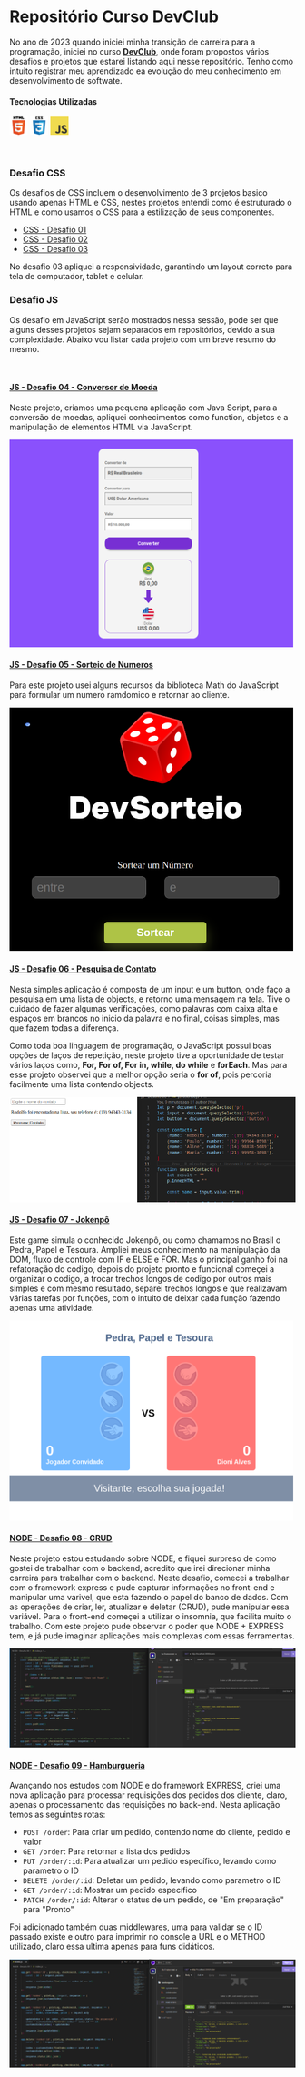 # Repositório Curso DevClub

<p>
  No ano de 2023 quando iniciei minha transição de carreira para a programação, iniciei no curso <a href="https://rodolfomori.com.br/devclub/"><b>DevClub</b></a>,
  onde foram propostos vários desafios e projetos que estarei listando aqui nesse repositório. Tenho como intuito registrar meu aprendizado ea evolução do meu conhecimento em
  desenvolvimento de softwate.
</p>

#### Tecnologias Utilizadas

<p div=auto>
<code><img height="32" src="https://raw.githubusercontent.com/github/explore/80688e429a7d4ef2fca1e82350fe8e3517d3494d/topics/html/html.png" alt="HTML5"/></code>
<code><img height="32" src="https://raw.githubusercontent.com/github/explore/80688e429a7d4ef2fca1e82350fe8e3517d3494d/topics/css/css.png" alt="CSS"/></code>
<code><img height="32" src="https://raw.githubusercontent.com/github/explore/80688e429a7d4ef2fca1e82350fe8e3517d3494d/topics/javascript/javascript.png" alt="Javascript"/></code>
</p>
<br>

### Desafio CSS

<p>
Os desafios de CSS incluem o desenvolvimento de 3 projetos basico usando apenas HTML e CSS, nestes projetos entendi como é estruturado o HTML e como usamos o CSS para a estilização de seus componentes.
</p>

- <a href="https://github.com/dionialves/DevClub/tree/main/CSS%20-%20Desafio%2001">CSS - Desafio 01</a>
- <a href="https://github.com/dionialves/DevClub/tree/main/CSS%20-%20Desafio%2002">CSS - Desafio 02</a>
- <a href="https://github.com/dionialves/DevClub/tree/main/CSS%20-%20Desafio%2003">CSS - Desafio 03</a>

<p>No desafio 03 apliquei a responsividade, garantindo um layout correto para tela de computador, tablet e celular.</p>

### Desafio JS

<p>
Os desafio em JavaScript serão mostrados nessa sessão, pode ser que alguns desses projetos sejam separados em repositórios, devido a sua complexidade. Abaixo vou listar cada projeto com um breve resumo do mesmo.
</p>
<br/>

#### <a href="https://github.com/dionialves/currency-conversion">JS - Desafio 04 - Conversor de Moeda</a>

<p>
Neste projeto, criamos uma pequena aplicação com Java Script, para a conversão de moedas, apliquei conhecimentos como function, objetcs e a manipulação de elementos HTML via JavaScript.
</p>
<img src="https://github.com/dionialves/DevClub/blob/main/JS%20-%20Desafio%2004/img/project.png" width="500">
<br/>

#### <a href="https://github.com/dionialves/DevClub/tree/main/JS%20-%20Desafio%2005">JS - Desafio 05 - Sorteio de Numeros</a>

<p>
Para este projeto usei alguns recursos da biblioteca Math do JavaScript para formular um numero ramdomico e retornar ao cliente.
</p>
<img src="https://github.com/dionialves/DevClub/blob/main/JS%20-%20Desafio%2005/assets/project.png" width="500">
<br/>

#### <a href="https://github.com/dionialves/DevClub/tree/main/JS%20-%20Desafio%2006">JS - Desafio 06 - Pesquisa de Contato</a>

<p>
Nesta simples aplicação é composta de um input e um button, onde faço a pesquisa em uma lista de objects, e retorno uma mensagem na tela. Tive o cuidado
de fazer algumas verificações, como palavras com caixa alta e espaços em brancos no inicio da palavra e no final, coisas simples, mas que fazem todas a diferença.
</p>
<p>
Como toda boa linguagem de programação, o JavaScript possui boas opções de laços de repetição, neste projeto tive a oportunidade de testar vários
laços como, <b>For, For of, For in, while, do while</b> e <b>forEach</b>. Mas para esse projeto observei que a melhor opção seria o <b>for of</b>,
pois percoria facilmente uma lista contendo objects. 
</p>

<img src="https://github.com/dionialves/DevClub/blob/main/JS%20-%20Desafio%2006/assets/project.png">
<br/>

#### <a href="https://github.com/dionialves/DevClub/tree/main/JS%20-%20Desafio%2006">JS - Desafio 07 - Jokenpô</a>

<p>
Este game simula o conhecido Jokenpô, ou como chamamos no Brasil o Pedra, Papel e Tesoura. Ampliei meus conhecimento na manipulação da DOM, fluxo de controle com IF e ELSE e FOR. Mas o principal ganho foi na refatoração do codigo, depois do projeto pronto e funcional começei a organizar o codigo, a trocar trechos longos de codigo por outros mais simples e com mesmo resultado, separei trechos longos e que realizavam várias tarefas por funções, com o intuito de deixar cada função fazendo apenas uma atividade.
</p>

<img src="https://github.com/dionialves/jokenpo/blob/main/assets/project.png"  width="500">
<br/>

#### <a href="https://github.com/dionialves/DevClub/tree/main/NODE%20-%20Desafio%2008">NODE - Desafio 08 - CRUD</a>

<p>
Neste projeto estou estudando sobre NODE, e fiquei surpreso de como gostei de trabalhar com o backend, acredito que irei direcionar minha carreira para trabalhar com o backend.
Neste desafio, comecei a trabalhar com o framework express e pude capturar informações no front-end e manipular uma varivel, que esta fazendo o papel do banco de dados. Com as 
operações de criar, ler, atualizar e deletar (CRUD), pude manipular essa variável. Para o front-end começei a utilizar o insomnia, que facilita muito o trabalho. Com este projeto
pude observar o poder que NODE + EXPRESS tem, e já pude imaginar aplicações mais complexas com essas ferramentas.
</p>

<img src="https://github.com/dionialves/DevClub/blob/main/NODE%20-%20Desafio%2008/project.png">
<br/>

#### <a href="https://github.com/dionialves/DevClub/tree/main/NODE%20-%20Desafio%2009">NODE - Desafio 09 - Hamburgueria</a>

<p>
Avançando nos estudos com NODE e do framework EXPRESS, criei uma nova aplicação para processar requisições dos pedidos dos cliente, claro, apenas o processamento das requisições
no back-end. Nesta aplicação temos as seguintes rotas:
</p>

- `POST /order`: Para criar um pedido, contendo nome do cliente, pedido e valor
- `GET /order`: Para retornar a lista dos pedidos
- `PUT /order/:id`: Para atualizar um pedido específico, levando como parametro o ID
- `DELETE /order/:id`: Deletar um pedido, levando como parametro o ID
- `GET /order/:id`: Mostrar um pedido específico
- `PATCH /order/:id`: Alterar o status de um pedido, de "Em preparação" para "Pronto"

<p>
Foi adicionado também duas middlewares, uma para validar se o ID passado existe e outro para imprimir no console a URL e o METHOD utilizado, claro essa ultima apenas para funs didáticos.
</p>


<img src="https://github.com/dionialves/DevClub/blob/main/NODE%20-%20Desafio%2009/project.png">
<br/>
